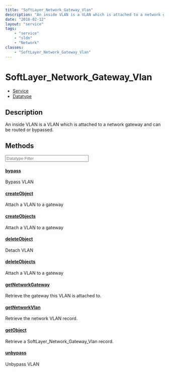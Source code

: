 ```yaml
---
title: "SoftLayer_Network_Gateway_Vlan"
description: "An inside VLAN is a VLAN which is attached to a network gateway and can be routed or bypassed."
date: "2018-02-12"
layout: "service"
tags:
    - "service"
    - "sldn"
    - "Network"
classes:
    - "SoftLayer_Network_Gateway_Vlan"
---
```

# SoftLayer_Network_Gateway_Vlan
<div id='service-datatype'>
    <ul id='sldn-reference-tabs'>
    <li id='service'> <a href='/reference/services/SoftLayer_Network_Gateway_Vlan' >Service</a></li>    <li id='datatype'> <a href='/reference/datatypes/SoftLayer_Network_Gateway_Vlan' >Datatype</a></li>
    </ul>
</div>

## Description
An inside VLAN is a VLAN which is attached to a network gateway and can be routed or bypassed. 



        
<div id="properties" class="content service-content">

## Methods

<div class="view-filters">
    <div class="clearfix">
        <div class="search-input-box">
            <input placeholder="Datatype Filter" onkeyup="titleSearch(inputId='edit-combine', divId='method-div', elementClass='method-row')" 
                type="text" id="edit-combine" value="" size="30" maxlength="128" class="form-text">
        </div>
    </div>
</div>

#### [bypass](/reference/services/SoftLayer_Network_Gateway_Vlan/bypass)
Bypass VLAN

#### [createObject](/reference/services/SoftLayer_Network_Gateway_Vlan/createObject)
Attach a VLAN to a gateway

#### [createObjects](/reference/services/SoftLayer_Network_Gateway_Vlan/createObjects)
Attach a VLAN to a gateway

#### [deleteObject](/reference/services/SoftLayer_Network_Gateway_Vlan/deleteObject)
Detach VLAN

#### [deleteObjects](/reference/services/SoftLayer_Network_Gateway_Vlan/deleteObjects)
Attach a VLAN to a gateway

#### [getNetworkGateway](/reference/services/SoftLayer_Network_Gateway_Vlan/getNetworkGateway)
Retrieve the gateway this VLAN is attached to.

#### [getNetworkVlan](/reference/services/SoftLayer_Network_Gateway_Vlan/getNetworkVlan)
Retrieve the network VLAN record.

#### [getObject](/reference/services/SoftLayer_Network_Gateway_Vlan/getObject)
Retrieve a SoftLayer_Network_Gateway_Vlan record.

#### [unbypass](/reference/services/SoftLayer_Network_Gateway_Vlan/unbypass)
Unbypass VLAN

</div>

